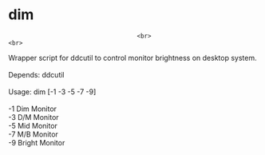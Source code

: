 # dim										<br>
										<br>										<br>
Wrapper script for ddcutil to control monitor brightness on desktop system. 	<br>
										<br>
Depends: ddcutil								<br>
										<br>
Usage: dim [-1 -3 -5 -7 -9]							<br>
										<br>
  -1  Dim	Monitor								<br>
  -3  D/M	Monitor								<br>
  -5  Mid	Monitor								<br>
  -7  M/B	Monitor								<br>
  -9  Bright	Monitor								<br>
